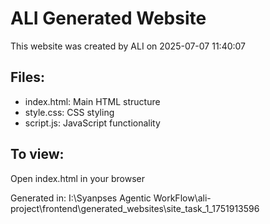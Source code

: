# ALI Generated Website

This website was created by ALI on 2025-07-07 11:40:07

## Files:
- index.html: Main HTML structure
- style.css: CSS styling
- script.js: JavaScript functionality

## To view:
Open index.html in your browser

Generated in: I:\Syanpses Agentic WorkFlow\ali-project\frontend\generated_websites\site_task_1_1751913596
